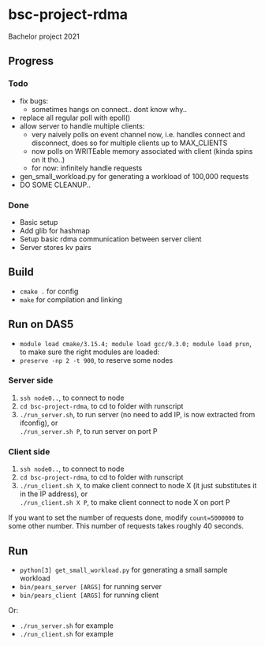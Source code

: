 # bsc-project-rdma
Bachelor project 2021


## Progress
### Todo
- fix bugs:
	- sometimes hangs on connect.. dont know why..
- replace all regular poll with epoll()
- allow server to handle multiple clients:
	- very naively polls on event channel now, i.e. handles connect and disconnect, does so for multiple clients up to MAX\_CLIENTS
	- now polls on WRITEable memory associated with client (kinda spins on it tho..)
	- for now: infinitely handle requests
- gen\_small\_workload.py for generating a workload of 100,000 requests
- DO SOME CLEANUP..

### Done
- Basic setup
- Add glib for hashmap
- Setup basic rdma communication between server client
- Server stores kv pairs

## Build
- `cmake .` for config
- `make` for compilation and linking

## Run on DAS5
- `module load cmake/3.15.4; module load gcc/9.3.0; module load prun`, to make sure the right modules are loaded:
- `preserve -np 2 -t 900`, to reserve some nodes

### Server side
1. `ssh node0..`, to connect to node
2. `cd bsc-project-rdma`, to cd to folder with runscript
3. `./run_server.sh`, to run server (no need to add IP, is now extracted from ifconfig), or<br />
   `./run_server.sh P`, to run server on port P

### Client side
1. `ssh node0..`, to connect to node
2. `cd bsc-project-rdma`, to cd to folder with runscript
3. `./run_client.sh X`, to make client connect to node X (it just substitutes it in the IP address), or <br />
   `./run_client.sh X P`, to make client connect to node X on port P

If you want to set the number of requests done, modify `count=5000000` to some other number.
This number of requests takes roughly 40 seconds.

## Run
- `python[3] get_small_workload.py` for generating a small sample workload
- `bin/pears_server [ARGS]` for running server
- `bin/pears_client [ARGS]` for running client

Or:
- `./run_server.sh` for example
- `./run_client.sh` for example
